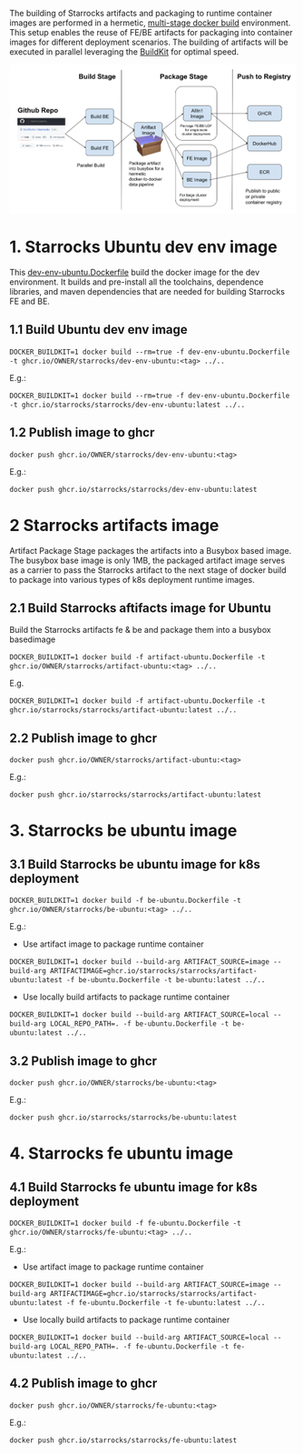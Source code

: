 The building of Starrocks artifacts and packaging to runtime container images are performed in a hermetic, [multi-stage docker build](https://docs.docker.com/build/building/multi-stage/) environment. This setup enables the reuse of FE/BE artifacts for packaging into container images for different deployment scenarios. The building of artifacts will be executed in parallel leveraging the [BuildKit](https://docs.docker.com/build/buildkit/) for optimal speed.

![img.png](img.png)

# 1. Starrocks Ubuntu dev env image
This [dev-env-ubuntu.Dockerfile](dev-env-ubuntu.Dockerfile) build the docker image for the dev environment.
It builds and pre-install all the toolchains, dependence libraries, and maven dependencies that are needed for building Starrocks FE and BE.

## 1.1 Build Ubuntu dev env image
```
DOCKER_BUILDKIT=1 docker build --rm=true -f dev-env-ubuntu.Dockerfile -t ghcr.io/OWNER/starrocks/dev-env-ubuntu:<tag> ../..
```
E.g.:
```shell
DOCKER_BUILDKIT=1 docker build --rm=true -f dev-env-ubuntu.Dockerfile -t ghcr.io/starrocks/starrocks/dev-env-ubuntu:latest ../..
```
## 1.2 Publish image to ghcr
```
docker push ghcr.io/OWNER/starrocks/dev-env-ubuntu:<tag>
```
E.g.:
```shell
docker push ghcr.io/starrocks/starrocks/dev-env-ubuntu:latest
```

# 2 Starrocks artifacts image

Artifact Package Stage packages the artifacts into a Busybox based image. The busybox base image is only 1MB, the packaged artifact image serves as a carrier to pass the Starrocks artifact to the next stage of docker build to package into various types of k8s deployment runtime images.


## 2.1 Build Starrocks aftifacts image for Ubuntu
Build the Starrocks artifacts fe & be and package them into a busybox basedimage

```
DOCKER_BUILDKIT=1 docker build -f artifact-ubuntu.Dockerfile -t ghcr.io/OWNER/starrocks/artifact-ubuntu:<tag> ../..
```
E.g.
```shell
DOCKER_BUILDKIT=1 docker build -f artifact-ubuntu.Dockerfile -t ghcr.io/starrocks/starrocks/artifact-ubuntu:latest ../..
```

## 2.2 Publish image to ghcr
```
docker push ghcr.io/OWNER/starrocks/artifact-ubuntu:<tag>
```
E.g.:
```shell
docker push ghcr.io/starrocks/starrocks/artifact-ubuntu:latest
```


# 3. Starrocks be ubuntu image

## 3.1 Build Starrocks be ubuntu image for k8s deployment
```
DOCKER_BUILDKIT=1 docker build -f be-ubuntu.Dockerfile -t ghcr.io/OWNER/starrocks/be-ubuntu:<tag> ../..
```
E.g.:
- Use artifact image to package runtime container
```shell
DOCKER_BUILDKIT=1 docker build --build-arg ARTIFACT_SOURCE=image --build-arg ARTIFACTIMAGE=ghcr.io/starrocks/starrocks/artifact-ubuntu:latest -f be-ubuntu.Dockerfile -t be-ubuntu:latest ../..
```

- Use locally build artifacts to package runtime container
```shell
DOCKER_BUILDKIT=1 docker build --build-arg ARTIFACT_SOURCE=local --build-arg LOCAL_REPO_PATH=. -f be-ubuntu.Dockerfile -t be-ubuntu:latest ../..
```

## 3.2 Publish image to ghcr
```
docker push ghcr.io/OWNER/starrocks/be-ubuntu:<tag>
```
E.g.:
```shell
docker push ghcr.io/starrocks/starrocks/be-ubuntu:latest
```


# 4. Starrocks fe ubuntu image

## 4.1 Build Starrocks fe ubuntu image for k8s deployment
```
DOCKER_BUILDKIT=1 docker build -f fe-ubuntu.Dockerfile -t ghcr.io/OWNER/starrocks/fe-ubuntu:<tag> ../..
```
E.g.:
- Use artifact image to package runtime container
```shell
DOCKER_BUILDKIT=1 docker build --build-arg ARTIFACT_SOURCE=image --build-arg ARTIFACTIMAGE=ghcr.io/starrocks/starrocks/artifact-ubuntu:latest -f fe-ubuntu.Dockerfile -t fe-ubuntu:latest ../..
```

- Use locally build artifacts to package runtime container
```shell
DOCKER_BUILDKIT=1 docker build --build-arg ARTIFACT_SOURCE=local --build-arg LOCAL_REPO_PATH=. -f fe-ubuntu.Dockerfile -t fe-ubuntu:latest ../..
```

## 4.2 Publish image to ghcr
```
docker push ghcr.io/OWNER/starrocks/fe-ubuntu:<tag>
```
E.g.:
```shell
docker push ghcr.io/starrocks/starrocks/fe-ubuntu:latest
```
